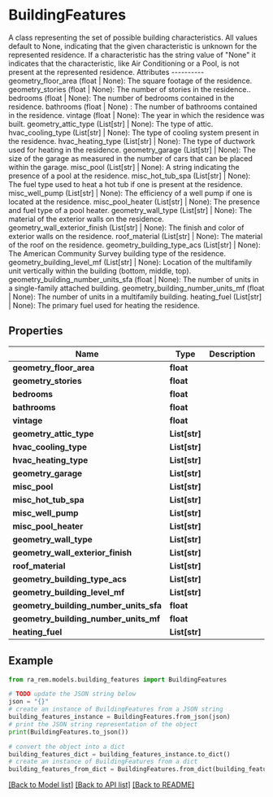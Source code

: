 # BuildingFeatures

A class representing the set of possible building characteristics.  All values default to None, indicating that the given characteristic is unknown for the represented residence. If a characteristic has the string value of \"None\" it indicates that the characteristic, like Air Conditioning or a Pool, is not present at the represented residence.  Attributes ----------     geometry_floor_area (float | None): The square footage of the residence.     geometry_stories (float | None): The number of stories in the residence..     bedrooms (float | None): The number of bedrooms contained in the residence.     bathrooms (float | None) : The number of bathrooms contained in the residence.     vintage (float | None): The year in which the residence was built.     geometry_attic_type (List[str] | None): The type of attic.     hvac_cooling_type (List[str] | None): The type of cooling system present in the residence.     hvac_heating_type (List[str] | None): The type of ductwork used for heating in the residence.     geometry_garage (List[str] | None): The size of the garage as measured in the number of cars         that can be placed within the garage.     misc_pool (List[str] | None): A string indicating the presence of a pool at the residence.     misc_hot_tub_spa (List[str] | None): The fuel type used to heat a hot tub if one is present         at the residence.     misc_well_pump (List[str] | None): The efficiency of a well pump if one is located at the residence.     misc_pool_heater (List[str] | None): The presence and fuel type of a pool heater.     geometry_wall_type (List[str] | None): The material of the exterior walls on the residence.     geometry_wall_exterior_finish (List[str] | None): The finish and color of exterior walls         on the residence.     roof_material (List[str] | None): The material of the roof on the residence.     geometry_building_type_acs (List[str] | None): The American Community Survey building type         of the residence.     geometry_building_level_mf (List[str] | None): Location of the multifamily unit vertically within the         building (bottom, middle, top).     geometry_building_number_units_sfa (float | None): The number of units in a single-family attached building.     geometry_building_number_units_mf (float | None): The number of units in a multifamily building.     heating_fuel (List[str] | None): The primary fuel used for heating the residence.

## Properties

Name | Type | Description | Notes
------------ | ------------- | ------------- | -------------
**geometry_floor_area** | **float** |  | [optional] 
**geometry_stories** | **float** |  | [optional] 
**bedrooms** | **float** |  | [optional] 
**bathrooms** | **float** |  | [optional] 
**vintage** | **float** |  | [optional] 
**geometry_attic_type** | **List[str]** |  | [optional] 
**hvac_cooling_type** | **List[str]** |  | [optional] 
**hvac_heating_type** | **List[str]** |  | [optional] 
**geometry_garage** | **List[str]** |  | [optional] 
**misc_pool** | **List[str]** |  | [optional] 
**misc_hot_tub_spa** | **List[str]** |  | [optional] 
**misc_well_pump** | **List[str]** |  | [optional] 
**misc_pool_heater** | **List[str]** |  | [optional] 
**geometry_wall_type** | **List[str]** |  | [optional] 
**geometry_wall_exterior_finish** | **List[str]** |  | [optional] 
**roof_material** | **List[str]** |  | [optional] 
**geometry_building_type_acs** | **List[str]** |  | [optional] 
**geometry_building_level_mf** | **List[str]** |  | [optional] 
**geometry_building_number_units_sfa** | **float** |  | [optional] 
**geometry_building_number_units_mf** | **float** |  | [optional] 
**heating_fuel** | **List[str]** |  | [optional] 

## Example

```python
from ra_rem.models.building_features import BuildingFeatures

# TODO update the JSON string below
json = "{}"
# create an instance of BuildingFeatures from a JSON string
building_features_instance = BuildingFeatures.from_json(json)
# print the JSON string representation of the object
print(BuildingFeatures.to_json())

# convert the object into a dict
building_features_dict = building_features_instance.to_dict()
# create an instance of BuildingFeatures from a dict
building_features_from_dict = BuildingFeatures.from_dict(building_features_dict)
```
[[Back to Model list]](../README.md#documentation-for-models) [[Back to API list]](../README.md#documentation-for-api-endpoints) [[Back to README]](../README.md)


